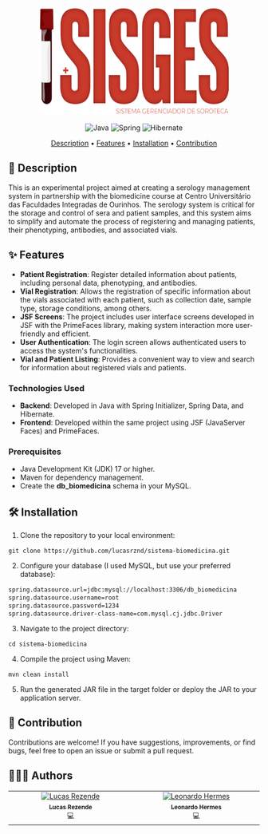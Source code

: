 <p align="center">
  <img width="380" height="216" src="https://github.com/lucasrznd/sistema-biomedicina/blob/main/src/main/resources/META-INF/resources/img/sisges.png">
</p>

<div align="center">

![Java](https://img.shields.io/badge/java-%23ED8B00.svg?style=for-the-badge&logo=openjdk&logoColor=white)
![Spring](https://img.shields.io/badge/spring-%236DB33F.svg?style=for-the-badge&logo=spring&logoColor=white)
![Hibernate](https://img.shields.io/badge/Hibernate-59666C?style=for-the-badge&logo=Hibernate&logoColor=white)
</div>

<p align="center">
 <a href="#description">Description</a> • 
 <a href="#features">Features</a> • 
 <a href="#installation">Installation</a> •
 <a href="#contribution">Contribution</a> 
</p>

<h2 id="description">📙 Description</h2>
This is an experimental project aimed at creating a serology management system in partnership with the biomedicine course at Centro Universitário das Faculdades Integradas de Ourinhos. The serology system is critical for the storage and control of sera and patient samples, and this system aims to simplify and automate the process of registering and managing patients, their phenotyping, antibodies, and associated vials.

<h2 id="features">✨ Features</h2>

- **Patient Registration**: Register detailed information about patients, including personal data, phenotyping, and antibodies.
- **Vial Registration**: Allows the registration of specific information about the vials associated with each patient, such as collection date, sample type, storage conditions, among others.
- **JSF Screens**: The project includes user interface screens developed in JSF with the PrimeFaces library, making system interaction more user-friendly and efficient.
- **User Authentication**: The login screen allows authenticated users to access the system's functionalities.
- **Vial and Patient Listing**: Provides a convenient way to view and search for information about registered vials and patients.

### Technologies Used

- **Backend**: Developed in Java with Spring Initializer, Spring Data, and Hibernate.
- **Frontend**: Developed within the same project using JSF (JavaServer Faces) and PrimeFaces.

### Prerequisites

- Java Development Kit (JDK) 17 or higher.
- Maven for dependency management.
- Create the **db_biomedicina** schema in your MySQL.

<h2 id="installation">🛠️ Installation</h2>

1. Clone the repository to your local environment:

```
git clone https://github.com/lucasrznd/sistema-biomedicina.git
```

2. Configure your database (I used MySQL, but use your preferred database):

```
spring.datasource.url=jdbc:mysql://localhost:3306/db_biomedicina
spring.datasource.username=root
spring.datasource.password=1234
spring.datasource.driver-class-name=com.mysql.cj.jdbc.Driver
```

3. Navigate to the project directory:

```
cd sistema-biomedicina
```

4. Compile the project using Maven:

```
mvn clean install
```

5. Run the generated JAR file in the target folder or deploy the JAR to your application server.

<h2 id="contribution">🤝 Contribution</h2>

Contributions are welcome! If you have suggestions, improvements, or find bugs, feel free to open an issue or submit a pull request.

<h2 id="authors">👨🏻‍💻 Authors</h2>

<table>
  <tbody>
    <tr>
      <td align="center" valign="top" width="14.28%"><a href="https://github.com/lucasrznd"><img src="https://avatars.githubusercontent.com/u/101664450?v=4&v=" width="115px;" alt="Lucas Rezende"/><br /><sub><b>Lucas Rezende</b></sub></a><br/><a title="Code">💻</a></td>
      <td align="center" valign="top" width="14.28%"><a href="https://github.com/zZ-LeoZin-Zz"><img src="https://avatars.githubusercontent.com/u/88119600?v=4" width="115px;" alt="Leonardo Hermes"/><br /><sub><b>Leonardo Hermes</b></sub></a><br/><a title="Code">💻</a></td>
  </tbody>
</table>
